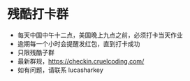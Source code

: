 # 残酷打卡群

- 每天中国中午十二点，美国晚上九点之前，必须打卡当天作业
- 逾期每一个小时会提醒发红包，直到打卡成功
- 只限残酷子群
- 最新群规，https://checkin.cruelcoding.com/
- 如有问题，请联系 lucasharkey
